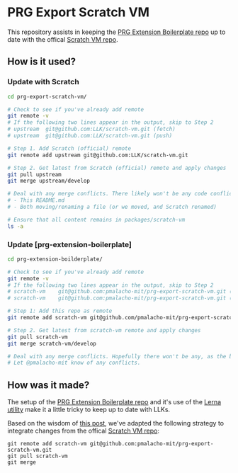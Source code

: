 # PRG Export Scratch VM

This repository assists in keeping the [PRG Extension Boilerplate repo](https://github.com/mitmedialab/prg-extension-boilerplate) up to date with the offical [Scratch VM repo](https://github.com/LLK/scratch-vm).

## How is it used?

### Update with Scratch

```bash
cd prg-export-scratch-vm/

# Check to see if you've already add remote
git remote -v 
# If the following two lines appear in the output, skip to Step 2
# upstream	git@github.com:LLK/scratch-vm.git (fetch)
# upstream	git@github.com:LLK/scratch-vm.git (push)

# Step 1. Add Scratch (official) remote
git remote add upstream git@github.com:LLK/scratch-vm.git

# Step 2. Get latest from Scratch (official) remote and apply changes
git pull upstream
git merge upstream/develop

# Deal with any merge conflicts. There likely won't be any code conflicts, except for:
# - This README.md
# - Both moving/renaming a file (or we moved, and Scratch renamed)

# Ensure that all content remains in packages/scratch-vm
ls -a
```

### Update [prg-extension-boilerplate]
```bash
cd prg-extension-boilderplate/

# Check to see if you've already add remote
git remote -v 
# If the following two lines appear in the output, skip to Step 2
# scratch-vm	git@github.com:pmalacho-mit/prg-export-scratch-vm.git (fetch)
# scratch-vm	git@github.com:pmalacho-mit/prg-export-scratch-vm.git (push)

# Step 1: Add this repo as remote
git remote add scratch-vm git@github.com/pmalacho-mit/prg-export-scratch-vm

# Step 2. Get latest from scratch-vm remote and apply changes
git pull scratch-vm
git merge scratch-vm/develop

# Deal with any merge conflicts. Hopefully there won't be any, as the branches should have shared history.
# Let @pmalacho-mit know of any conflicts.
```

## How was it made? 

The setup of the [PRG Extension Boilerplate repo](https://github.com/mitmedialab/prg-extension-boilerplate) and it's use of the [Lerna utility](https://lerna.js.org/) make it a little tricky to keep up to date with LLKs.

Based on the wisdom of [this post](https://stackoverflow.com/questions/49930314/is-there-a-way-to-refresh-an-imported-repository-with-lerna), we've adapted the following strategy to integrate changes from the offical [Scratch VM repo](https://github.com/LLK/scratch-vm):

```
git remote add scratch-vm git@github.com:pmalacho-mit/prg-export-scratch-vm.git
git pull scratch-vm
git merge
```

